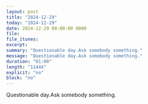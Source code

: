 ```yaml
---
layout: post
title: "2024-12-29"
today: "2024-12-29"
date: 2024-12-29 00:00:00 0000
file:
file_itunes:
excerpt:
summary: "Questionable day.Ask somebody something."
message: "Questionable day.Ask somebody something."
duration: "01:00"
length: "11444"
explicit: "no"
block: "no"
---
```

Questionable day.Ask somebody something.

